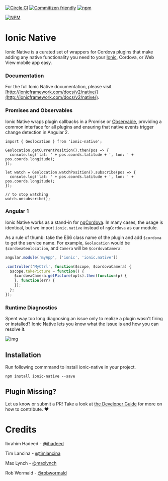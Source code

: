 [![Circle CI](https://circleci.com/gh/driftyco/ionic-native.svg?style=shield)](https://circleci.com/gh/driftyco/ionic-native) [![Commitizen friendly](https://img.shields.io/badge/commitizen-friendly-brightgreen.svg)](http://commitizen.github.io/cz-cli/)
[![npm](https://img.shields.io/npm/l/express.svg)](https://www.npmjs.com/package/ionic-native-playground)

[![NPM](https://nodei.co/npm/ionic-native.png?stars&downloads)](https://nodei.co/npm/ionic-native/)


# Ionic Native

Ionic Native is a curated set of wrappers for Cordova plugins that make adding any native functionality you need to your [Ionic](http://ionicframework.com/), Cordova, or Web View mobile app easy.

### Documentation

For the full Ionic Native documentation, please visit [http://ionicframework.com/docs/v2/native/](http://ionicframework.com/docs/v2/native/).

### Promises and Observables

Ionic Native wraps plugin callbacks in a Promise or [Observable](https://gist.github.com/staltz/868e7e9bc2a7b8c1f754), providing a common interface for all plugins and ensuring that native events trigger change detection in Angular 2.

```
import { Geolocation } from 'ionic-native';

Geolocation.getCurrentPosition().then(pos => { 
  console.log('lat: ' + pos.coords.latitude + ', lon: ' + pos.coords.longitude);
});

let watch = Geolocation.watchPosition().subscribe(pos => {
  console.log('lat: ' + pos.coords.latitude + ', lon: ' + pos.coords.longitude);
});

// to stop watching
watch.unsubscribe();
```

### Angular 1

Ionic Native works as a stand-in for [ngCordova](http://ngcordova.com/). In many cases, the usage is identical, but we import `ionic.native` instead of `ngCordova` as our module.

As a rule of thumb: take the ES6 class name of the plugin and add `$cordova` to get the service name. For example, `Geolocation` would be `$cordovaGeolocation`, and `Camera` will be `$cordovaCamera`:

```javascript
angular.module('myApp', ['ionic', 'ionic.native'])

.controller('MyCtrl', function($scope, $cordovaCamera) {
  $scope.takePicture = function() {
    $cordovaCamera.getPicture(opts).then(function(p) {
    }, function(err) {
    });
  };
});
```

### Runtime Diagnostics

Spent way too long diagnosing an issue only to realize a plugin wasn't firing or installed? Ionic Native lets you know what the issue is and how you can resolve it.

![img](http://ionic-io-assets.s3.amazonaws.com/ionic-native-console.png)

## Installation

Run following commmand to install ionic-native in your project. 
```
npm install ionic-native --save
```


## Plugin Missing?
Let us know or submit a PR! Take a look at [the Developer Guide](https://github.com/driftyco/ionic-native/blob/master/DEVELOPER.md) for more on how to contribute. :heart:


# Credits

Ibrahim Hadeed - [@ihadeed](http://github.com/ihadeed)

Tim Lancina - [@timlancina](http://twitter.com/timlancina)

Max Lynch - [@maxlynch](http://twitter.com/maxlynch)

Rob Wormald - [@robwormald](https://twitter.com/robwormald)
